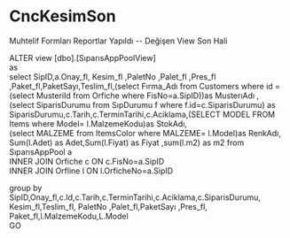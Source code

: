 # CncKesimSon
Muhtelif Formları Reportlar Yapıldı
-- Değişen View Son Hali 
 
  
ALTER view [dbo].[SıparısAppPoolView]  
as  
select SipID,a.Onay_fl, Kesim_fl ,PaletNo ,Palet_fl ,Pres_fl ,Paket_fl,PaketSayı,Teslim_fl,(select Fırma_Adı from Customers where id = (select MusteriId from Orfiche where FisNo=a.SipID))as MusterıAdı ,  
  (select SiparisDurumu from SıpDurumu f where f.id=c.SiparisDurumu)  as SiparisDurumu,c.Tarih,c.TerminTarihi,c.Aciklama,(SELECT MODEL FROM Items where Model= l.MalzemeKodu)as StokAdı,  
  (select MALZEME from ItemsColor where MALZEME= l.Model)as RenkAdı, Sum(l.Adet) as Adet,Sum(l.Fiyat) as Fiyat ,sum(l.m2) as m2
from SıparısAppPool a  
INNER JOIN Orfiche c ON c.FisNo=a.SipID  
INNER JOIN Orfline l ON l.OrficheNo=a.SipID  
  
group by SipID,Onay_fl,c.Id,c.Tarih,c.TerminTarihi,c.Aciklama,c.SiparisDurumu, Kesim_fl,Teslim_fl, PaletNo ,Palet_fl,PaketSayı ,Pres_fl, Paket_fl,l.MalzemeKodu,L.Model  
GO




